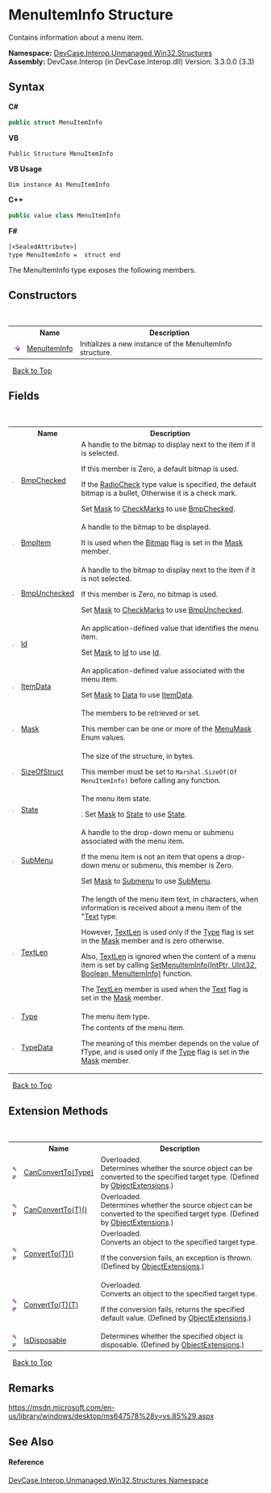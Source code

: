 # MenuItemInfo Structure
 

Contains information about a menu item.

**Namespace:**&nbsp;<a href="N_DevCase_Interop_Unmanaged_Win32_Structures">DevCase.Interop.Unmanaged.Win32.Structures</a><br />**Assembly:**&nbsp;DevCase.Interop (in DevCase.Interop.dll) Version: 3.3.0.0 (3.3)

## Syntax

**C#**<br />
``` C#
public struct MenuItemInfo
```

**VB**<br />
``` VB
Public Structure MenuItemInfo
```

**VB Usage**<br />
``` VB Usage
Dim instance As MenuItemInfo
```

**C++**<br />
``` C++
public value class MenuItemInfo
```

**F#**<br />
``` F#
[<SealedAttribute>]
type MenuItemInfo =  struct end
```

The MenuItemInfo type exposes the following members.


## Constructors
&nbsp;<table><tr><th></th><th>Name</th><th>Description</th></tr><tr><td>![Public method](media/pubmethod.gif "Public method")</td><td><a href="M_DevCase_Interop_Unmanaged_Win32_Structures_MenuItemInfo__ctor">MenuItemInfo</a></td><td>
Initializes a new instance of the MenuItemInfo structure.</td></tr></table>&nbsp;
<a href="#menuiteminfo-structure">Back to Top</a>

## Fields
&nbsp;<table><tr><th></th><th>Name</th><th>Description</th></tr><tr><td>![Public field](media/pubfield.gif "Public field")</td><td><a href="F_DevCase_Interop_Unmanaged_Win32_Structures_MenuItemInfo_BmpChecked">BmpChecked</a></td><td>
A handle to the bitmap to display next to the item if it is selected. 

 If this member is Zero, a default bitmap is used. 

 If the <a href="T_DevCase_Interop_Unmanaged_Win32_Enums_MenuItemType">RadioCheck</a> type value is specified, the default bitmap is a bullet, Otherwise it is a check mark. 

 Set <a href="F_DevCase_Interop_Unmanaged_Win32_Structures_MenuItemInfo_Mask">Mask</a> to <a href="T_DevCase_Interop_Unmanaged_Win32_Enums_MenuItemMask">CheckMarks</a> to use <a href="F_DevCase_Interop_Unmanaged_Win32_Structures_MenuItemInfo_BmpChecked">BmpChecked</a>.</td></tr><tr><td>![Public field](media/pubfield.gif "Public field")</td><td><a href="F_DevCase_Interop_Unmanaged_Win32_Structures_MenuItemInfo_BmpItem">BmpItem</a></td><td>
A handle to the bitmap to be displayed. 

 It is used when the <a href="T_DevCase_Interop_Unmanaged_Win32_Enums_MenuItemMask">Bitmap</a> flag is set in the <a href="F_DevCase_Interop_Unmanaged_Win32_Structures_MenuItemInfo_Mask">Mask</a> member.</td></tr><tr><td>![Public field](media/pubfield.gif "Public field")</td><td><a href="F_DevCase_Interop_Unmanaged_Win32_Structures_MenuItemInfo_BmpUnchecked">BmpUnchecked</a></td><td>
A handle to the bitmap to display next to the item if it is not selected. 

 If this member is Zero, no bitmap is used. 

 Set <a href="F_DevCase_Interop_Unmanaged_Win32_Structures_MenuItemInfo_Mask">Mask</a> to <a href="T_DevCase_Interop_Unmanaged_Win32_Enums_MenuItemMask">CheckMarks</a> to use <a href="F_DevCase_Interop_Unmanaged_Win32_Structures_MenuItemInfo_BmpUnchecked">BmpUnchecked</a>.</td></tr><tr><td>![Public field](media/pubfield.gif "Public field")</td><td><a href="F_DevCase_Interop_Unmanaged_Win32_Structures_MenuItemInfo_Id">Id</a></td><td>
An application-defined value that identifies the menu item. 

 Set <a href="F_DevCase_Interop_Unmanaged_Win32_Structures_MenuItemInfo_Mask">Mask</a> to <a href="T_DevCase_Interop_Unmanaged_Win32_Enums_MenuItemMask">Id</a> to use <a href="F_DevCase_Interop_Unmanaged_Win32_Structures_MenuItemInfo_Id">Id</a>.</td></tr><tr><td>![Public field](media/pubfield.gif "Public field")</td><td><a href="F_DevCase_Interop_Unmanaged_Win32_Structures_MenuItemInfo_ItemData">ItemData</a></td><td>
An application-defined value associated with the menu item. 

 Set <a href="F_DevCase_Interop_Unmanaged_Win32_Structures_MenuItemInfo_Mask">Mask</a> to <a href="T_DevCase_Interop_Unmanaged_Win32_Enums_MenuItemMask">Data</a> to use <a href="F_DevCase_Interop_Unmanaged_Win32_Structures_MenuItemInfo_ItemData">ItemData</a>.</td></tr><tr><td>![Public field](media/pubfield.gif "Public field")</td><td><a href="F_DevCase_Interop_Unmanaged_Win32_Structures_MenuItemInfo_Mask">Mask</a></td><td>
The members to be retrieved or set. 

 This member can be one or more of the <a href="T_DevCase_Interop_Unmanaged_Win32_Enums_MenuMask">MenuMask</a> Enum values.</td></tr><tr><td>![Public field](media/pubfield.gif "Public field")</td><td><a href="F_DevCase_Interop_Unmanaged_Win32_Structures_MenuItemInfo_SizeOfStruct">SizeOfStruct</a></td><td>
The size of the structure, in bytes. 

 This member must be set to `Marshal.SizeOf(Of MenuItemInfo)` before calling any function.</td></tr><tr><td>![Public field](media/pubfield.gif "Public field")</td><td><a href="F_DevCase_Interop_Unmanaged_Win32_Structures_MenuItemInfo_State">State</a></td><td>
The menu item state. 

. Set <a href="F_DevCase_Interop_Unmanaged_Win32_Structures_MenuItemInfo_Mask">Mask</a> to <a href="T_DevCase_Interop_Unmanaged_Win32_Enums_MenuItemMask">State</a> to use <a href="F_DevCase_Interop_Unmanaged_Win32_Structures_MenuItemInfo_State">State</a>.</td></tr><tr><td>![Public field](media/pubfield.gif "Public field")</td><td><a href="F_DevCase_Interop_Unmanaged_Win32_Structures_MenuItemInfo_SubMenu">SubMenu</a></td><td>
A handle to the drop-down menu or submenu associated with the menu item. 

 If the menu item is not an item that opens a drop-down menu or submenu, this member is Zero. 

 Set <a href="F_DevCase_Interop_Unmanaged_Win32_Structures_MenuItemInfo_Mask">Mask</a> to <a href="T_DevCase_Interop_Unmanaged_Win32_Enums_MenuItemMask">Submenu</a> to use <a href="F_DevCase_Interop_Unmanaged_Win32_Structures_MenuItemInfo_SubMenu">SubMenu</a>.</td></tr><tr><td>![Public field](media/pubfield.gif "Public field")</td><td><a href="F_DevCase_Interop_Unmanaged_Win32_Structures_MenuItemInfo_TextLen">TextLen</a></td><td>
The length of the menu item text, in characters, when information is received about a menu item of the "<a href="T_DevCase_Interop_Unmanaged_Win32_Enums_MenuItemMask">Text</a> type. 

 However, <a href="F_DevCase_Interop_Unmanaged_Win32_Structures_MenuItemInfo_TextLen">TextLen</a> is used only if the <a href="T_DevCase_Interop_Unmanaged_Win32_Enums_MenuItemMask">Type</a> flag is set in the <a href="F_DevCase_Interop_Unmanaged_Win32_Structures_MenuItemInfo_Mask">Mask</a> member and is zero otherwise. 

 Also, <a href="F_DevCase_Interop_Unmanaged_Win32_Structures_MenuItemInfo_TextLen">TextLen</a> is ignored when the content of a menu item is set by calling <a href="M_DevCase_Interop_Unmanaged_Win32_NativeMethods_SetMenuItemInfo">SetMenuItemInfo(IntPtr, UInt32, Boolean, MenuItemInfo)</a> function. 

 The <a href="F_DevCase_Interop_Unmanaged_Win32_Structures_MenuItemInfo_TextLen">TextLen</a> member is used when the <a href="T_DevCase_Interop_Unmanaged_Win32_Enums_MenuItemMask">Text</a> flag is set in the <a href="F_DevCase_Interop_Unmanaged_Win32_Structures_MenuItemInfo_Mask">Mask</a> member.</td></tr><tr><td>![Public field](media/pubfield.gif "Public field")</td><td><a href="F_DevCase_Interop_Unmanaged_Win32_Structures_MenuItemInfo_Type">Type</a></td><td>
The menu item type.</td></tr><tr><td>![Public field](media/pubfield.gif "Public field")</td><td><a href="F_DevCase_Interop_Unmanaged_Win32_Structures_MenuItemInfo_TypeData">TypeData</a></td><td>
The contents of the menu item. 

 The meaning of this member depends on the value of fType, and is used only if the <a href="T_DevCase_Interop_Unmanaged_Win32_Enums_MenuItemMask">Type</a> flag is set in the <a href="F_DevCase_Interop_Unmanaged_Win32_Structures_MenuItemInfo_Mask">Mask</a> member.</td></tr></table>&nbsp;
<a href="#menuiteminfo-structure">Back to Top</a>

## Extension Methods
&nbsp;<table><tr><th></th><th>Name</th><th>Description</th></tr><tr><td>![Public Extension Method](media/pubextension.gif "Public Extension Method")![Code example](media/CodeExample.png "Code example")</td><td><a href="M_DevCase_Core_Extensions_Object_ObjectExtensions_CanConvertTo">CanConvertTo(Type)</a></td><td>Overloaded.  
Determines whether the source object can be converted to the specified target type.
 (Defined by <a href="T_DevCase_Core_Extensions_Object_ObjectExtensions">ObjectExtensions</a>.)</td></tr><tr><td>![Public Extension Method](media/pubextension.gif "Public Extension Method")![Code example](media/CodeExample.png "Code example")</td><td><a href="M_DevCase_Core_Extensions_Object_ObjectExtensions_CanConvertTo__1">CanConvertTo(T)()</a></td><td>Overloaded.  
Determines whether the source object can be converted to the specified target type.
 (Defined by <a href="T_DevCase_Core_Extensions_Object_ObjectExtensions">ObjectExtensions</a>.)</td></tr><tr><td>![Public Extension Method](media/pubextension.gif "Public Extension Method")![Code example](media/CodeExample.png "Code example")</td><td><a href="M_DevCase_Core_Extensions_Object_ObjectExtensions_ConvertTo__1">ConvertTo(T)()</a></td><td>Overloaded.  
Converts an object to the specified target type. 

 If the conversion fails, an exception is thrown.
 (Defined by <a href="T_DevCase_Core_Extensions_Object_ObjectExtensions">ObjectExtensions</a>.)</td></tr><tr><td>![Public Extension Method](media/pubextension.gif "Public Extension Method")![Code example](media/CodeExample.png "Code example")</td><td><a href="M_DevCase_Core_Extensions_Object_ObjectExtensions_ConvertTo__1_1">ConvertTo(T)(T)</a></td><td>Overloaded.  
Converts an object to the specified target type. 

 If the conversion fails, returns the specified default value.
 (Defined by <a href="T_DevCase_Core_Extensions_Object_ObjectExtensions">ObjectExtensions</a>.)</td></tr><tr><td>![Public Extension Method](media/pubextension.gif "Public Extension Method")![Code example](media/CodeExample.png "Code example")</td><td><a href="M_DevCase_Core_Extensions_Object_ObjectExtensions_IsDisposable">IsDisposable</a></td><td>
Determines whether the specified object is disposable.
 (Defined by <a href="T_DevCase_Core_Extensions_Object_ObjectExtensions">ObjectExtensions</a>.)</td></tr></table>&nbsp;
<a href="#menuiteminfo-structure">Back to Top</a>

## Remarks
<a href="https://msdn.microsoft.com/en-us/library/windows/desktop/ms647578%28v=vs.85%29.aspx" target="_blank">https://msdn.microsoft.com/en-us/library/windows/desktop/ms647578%28v=vs.85%29.aspx</a>

## See Also


#### Reference
<a href="N_DevCase_Interop_Unmanaged_Win32_Structures">DevCase.Interop.Unmanaged.Win32.Structures Namespace</a><br />